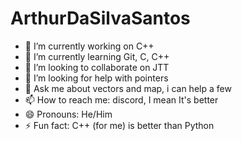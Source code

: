 # ArthurDaSilvaSantos
- 🔭 I’m currently working on C++
- 🌱 I’m currently learning Git, C, C++
- 👯 I’m looking to collaborate on JTT
- 🤔 I’m looking for help with pointers
- 💬 Ask me about vectors and map, i can help a few
- 📫 How to reach me: discord, I mean It's better
- 😄 Pronouns: He/Him
- ⚡ Fun fact: C++ (for me) is better than Python
